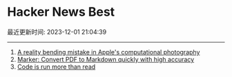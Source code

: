 # Hacker News Best

最近更新时间: 2023-12-01 21:04:39

--- 
1. [A reality bending mistake in Apple's computational photography](https://appleinsider.com/articles/23/11/30/a-bride-to-be-discovers-a-reality-bending-mistake-in-apples-computational-photography) 
2. [Marker: Convert PDF to Markdown quickly with high accuracy](https://github.com/VikParuchuri/marker) 
3. [Code is run more than read](https://olano.dev/2023-11-30-code-is-run-more-than-read/) 
